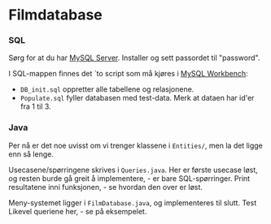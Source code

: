 # Filmdatabase


### SQL
Sørg for at du har [MySQL Server](https://dev.mysql.com/downloads/mysql/). Installer og sett passordet til "password".

I SQL-mappen finnes det `to script som må kjøres i [MySQL Workbench](https://www.mysql.com/products/workbench/):
- `DB_init.sql` oppretter alle tabellene og relasjonene.
- `Populate.sql` fyller databasen med test-data. Merk at dataen har id'er fra 1 til 3. 


### Java
Per nå er det noe uvisst om vi trenger klassene i `Entities/`, men la det ligge enn så lenge.

Usecasene/spørringene skrives i `Queries.java`. Her er første usecase løst, og resten burde gå greit å implementere, - er bare SQL-spørringer.
Print resultatene inni funksjonen, - se hvordan den over er løst.

Meny-systemet ligger i `FilmDatabase.java`, og implementeres til slutt. Test Likevel queriene her, - se på eksempelet.